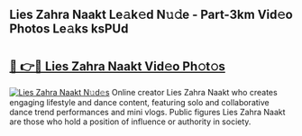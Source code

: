 ## Lies Zahra Naakt Le𝚊k𝚎d N𝚞𝚍e - Part-3km Vid𝚎o Photos Le𝚊ks ksPUd

# <h2><a href="http://fb3my3u.evod.top/?m=Lies+Zahra+Naakt">🔗 👉🔴 Lies Zahra Naakt Vid𝚎o Ph𝚘t𝚘s</a></h2>

[![Lies Zahra Naakt N𝚞d𝚎s](https://i.imgur.com/8V9OHl7.gif)](http://fb3my3u.evod.top/?m=Lies+Zahra+Naakt)
Online creator Lies Zahra Naakt who creates engaging lifestyle and dance content, featuring solo and collaborative dance trend performances and mini vlogs. Public figures Lies Zahra Naakt are those who hold a position of influence or authority in society. 
